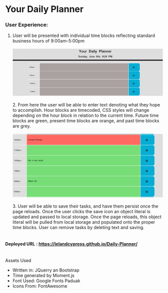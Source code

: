 # Your Daily Planner

### User Experience:

1. User will be presented with individual time blocks reflecting standard business hours of 9:00am-5:00pm
   <br>
   <br>
   ![Opening page](Assets/MD/OpeningPage.PNG)
   <br>
   <br> 2. From here the user will be able to enter text denoting what they hope to accomplish. Hour blocks are timecoded, CSS styles will change depending on the hour block in relation to the current time. Future time blocks are green, present time blocks are orange, and past time blocks are grey.
   <br>
   <br>
   ![Color Coding](Assets/MD/ColorCoding.PNG)
   <br>
   <br> 3. User will be able to save their tasks, and have them persist once the page reloads. Once the user clicks the save icon an object literal is updated and passed to local storage. Once the page reloads, this object literal will be pulled from local storage and populated onto the proper time blocks. User can remove tasks by deleting text and saving.
   <br>
   <br>

#### Deployed URL : https://lelandcypress.github.io/Daily-Planner/

<br>
Assets Used

- Written in: JQuerry an Bootstrap
- Time generated by Moment.js
- Font Used: Google Fonts Paduak
- Icons From: FontAwesome
